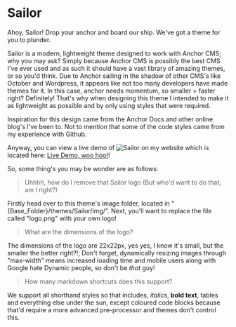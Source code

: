 # Sailor
Ahoy, Sailor! Drop your anchor and board our ship. We've got a theme for you to plunder.

Sailor is a modern, lightweight theme designed to work with Anchor CMS; why you may ask? Simply because Anchor CMS is possibly the best CMS I've ever used and as such it should have a vast library of amazing themes, or so you'd think. Due to Anchor sailing in the shadow of other CMS's like October and Wordpress, it appears like not too many developers have made themes for it. In this case, anchor needs momentum, so smaller = faster right? Definitely! That's why when designing this theme I intended to make it as lightweight as possible and by only using styles that were required.


Inspiration for this design came from the Anchor Docs and other online blog's I've been to. Not to mention that some of the code styles came from my experience with Github.


Anyway, you can view a live demo of ![Sailor](https://rossmacphee.com/Sailor/themes/sailor/img/logo.png) on my website which is located here: [Live Demo, woo hoo!](https://rossmacphee.com/Sailor/)!

So, some thing's you may be wonder are as follows:
> Uhhhh, how do I remove that Sailor logo (But who'd want to do that, am I right?)

Firstly head over to this theme's image folder, located in "{Base_Folder}/themes/Sailor/img/". Next, you'll want to replace the file called "logo.png" with your own logo!

> What are the dimensions of the logo?

The dimensions of the logo are 22x22px, yes yes, I know it's small, but the smaller the better right?!; Don't forget, dynamically resizing images through "max-width" means increased loading time and mobile users along with Google hate Dynamic people, so don't be _that_ guy!

> How many markdown shortcuts does this support?

We support all shorthand styles so that includes, _italics_, **bold text**, tables and everything else under the sun, except coloured code blocks because that'd require a more advanced pre-processor and themes don't control this.
